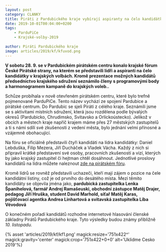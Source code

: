 ```yaml
---
layout: post
category: CLANKY
title: Piráti z Pardubického kraje vybírají aspiranty na čelo kandidátky do krajských voleb 
date: 2019-10-01T00:04:00+0200
tags: 
    - ParduPiCe
    - Krajské-volby-2019
   
author: Piráti Pardubického kraje
image: articles/2019/kf/kfuvod.png
---
```


**V sobotu 28. 9. se v Pardubickém pirátském centru konalo krajské fórum České Pirátské strany, na kterém se představili lídři a aspiranti na čelo kandidátky v krajských volbách. Kromě prezentace možných kandidátů předsednictvo krajského sdružení seznámilo členy s programovými body a harmonogramem kampaně do krajských voleb..**

Schůze probíhala v nově otevřeném pirátském centru, které bylo trefně pojmenované ParduPiCe. Tento název vychází ze spojení Pardubice a pirátské centrum. 
Do Pardubic se sjeli Piráti z célého kraje. Seznámili jsme se s aktivitami   místních sdružení, která jsou rozdělena podle bývalých okresů (Pardubicko, Chrudimsko, Svitavsko a Orlickoústecko). 
Jelikož v obcích a městech kraje napříč krajem máme přes 27 městských zastupitelů a ti s námi sdílí své zkušenosti z vedení města, bylo jednání velmi přínosné a vzájemně obohacující.

Na fóru se oficiálně představili čtyři kandidáti na lídra kandidátky: Daniel Lebduška, Filip Mezera,  Jiří Ducháček a Vladek Vácha. Každý z nich si připravil krátké představení své osoby, pracovních zkušeností a vizí, kterých by jako krajský zastupitel či hejtman chtěl dosáhnout. Jednotlivé proslovy kandidátů  na lídra můžete naleznout [zde na pirátském fóru](https://forum.pirati.cz/viewtopic.php?f=414&t=48832).

Kromě lídrů se rovněž představili uchazeči, kteří mají zájem o pozice na čele kandidátní listiny, což je od prvního do desátého místa. Mezi těmito kandidáty se objevila jména jako, **pardubická zastupitelka Lenka Španihelová, farmář  Andrej Ramašeuski, obchodní zástupce Matěj Drajer, pedagog Jiří Hruška, student David Marhold, síťař Matěj Karas, pojišťovací agentka Andrea Linhartová a svitavská zastupitelka Líba Vévodová**

O konečném pořadí kandidátů rozhodne internetové hlasování členské základny Pirátů Pardubického kraje. Tyto výsledky budou známy přibližně *10. listopadu.* 

{% asset 'articles/2019/kf/kf1.png' magick:resize='751x422^' magick:gravity='center' magick:crop='751x422+0+0' alt='Uklidme Cesko 2019'%}
